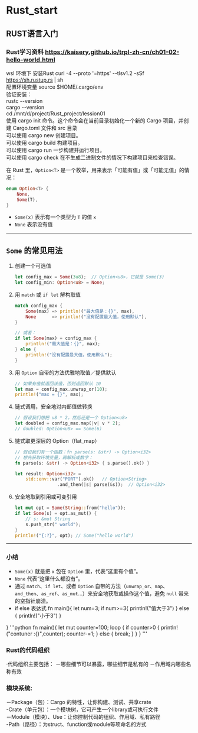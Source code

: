 # Rust_start
## RUST语言入门
### Rust学习资料 https://kaisery.github.io/trpl-zh-cn/ch01-02-hello-world.html
wsl 环境下 安装Rust curl -4 --proto '=https' --tlsv1.2 -sSf https://sh.rustup.rs | sh <br>
配置环境变量 source $HOME/.cargo/env  <br>
验证安装：   <br>
rustc --version <br>
cargo --version <br>
cd /mnt/d/project/Rust_project/lession01  <br>
使用 cargo init 命令。这个命令会在当前目录初始化一个新的 Cargo 项目，并创建 Cargo.toml 文件和 src 目录 <br>
可以使用 cargo new 创建项目。 <br>
可以使用 cargo build 构建项目。 <br>
可以使用 cargo run 一步构建并运行项目。 <br>
可以使用 cargo check 在不生成二进制文件的情况下构建项目来检查错误。 <br>


在 Rust 里，`Option<T>` 是一个枚举，用来表示「可能有值」或「可能无值」的情况：

```rust
enum Option<T> {
    None,
    Some(T),
}
```

- `Some(x)` 表示有一个类型为 `T` 的值 `x`  
- `None`    表示没有值

---

## `Some` 的常见用法

1. 创建一个可选值  
   ```rust
   let config_max = Some(3u8);  // Option<u8>，它就是 Some(3)
   let config_min: Option<u8> = None;
   ```

2. 用 `match` 或 `if let` 解构取值  
   ```rust
   match config_max {
       Some(max) => println!("最大值是：{}", max),
       None      => println!("没有配置最大值，使用默认"),
   }

   // 或者：
   if let Some(max) = config_max {
       println!("最大值是：{}", max);
   } else {
       println!("没有配置最大值，使用默认");
   }
   ```

3. 用 `Option` 自带的方法优雅地取值／提供默认  
   ```rust
   // 如果有值就返回该值，否则返回默认 10
   let max = config_max.unwrap_or(10);
   println!("max = {}", max);
   ```

4. 链式调用，安全地对内部值做转换  
   ```rust
   // 假设我们想把 u8 * 2，然后还是一个 Option<u8>
   let doubled = config_max.map(|v| v * 2);
   // doubled: Option<u8> == Some(6)
   ```

5. 链式取更深层的 Option（flat_map）  
   ```rust
   // 假设我们有一个函数：fn parse(s: &str) -> Option<i32>
   // 想先获取环境变量，再解析成数字：
   fn parse(s: &str) -> Option<i32> { s.parse().ok() }

   let result: Option<i32> =
       std::env::var("PORT").ok()   // Option<String>
                   .and_then(|s| parse(&s));  // Option<i32>
   ```

6. 安全地取到引用或可变引用  
   ```rust
   let mut opt = Some(String::from("hello"));
   if let Some(s) = opt.as_mut() {
       // s: &mut String
       s.push_str(" world");
   }
   println!("{:?}", opt); // Some("hello world")
   ```

---

### 小结

- `Some(x)` 就是把 `x` 包在 `Option` 里，代表“这里有个值”。  
- `None` 代表“这里什么都没有”。  
- 通过 `match`、`if let`、或者 `Option` 自带的方法（`unwrap_or`、`map`、`and_then`、`as_ref`、`as_mut`…）来安全地获取或操作这个值，避免 `null` 带来的空指针崩溃。
- if else 表达式
fn main(){
    let num=3;
    if num>=3{
        println!("值大于3")
    }
    else {
        println!("小于3")
    }

}
'''python
fn main(){
   let mut counter=100;
   loop {
       if counter>0 {
        println!("contuner :{}",counter);
        counter-=1;
       }
       else {
        break;
       }
   }
} '''


### Rust的代码组织 <br>
·代码组织主要包括：
－哪些细节可以暴露，哪些细节是私有的
－作用域内哪些名称有效
### 模块系统:
－Package（包）：Cargo 的特性，让你构建、测试、共享crate  <br>
-Crate（单元包）：一个模块树，它可产生一个library或可执行文件 <br>
－Module（模块）、Use：让你控制代码的组织、作用域、私有路径 <br>
-Path（路径）：为struct、function或module等项命名的方式 <br>
